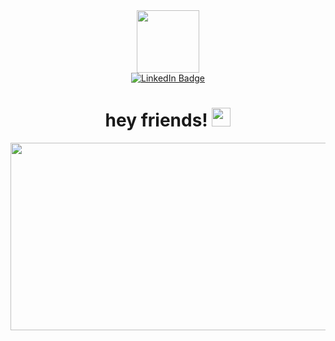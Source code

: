 <div id="header" align="center">
  <img src="https://media.giphy.com/media/v1.Y2lkPTc5MGI3NjExemFiemZlYTVsdjBvamVxZm53OGxmcnNxN3Qyb2NsZzY4bjU1aGt6aiZlcD12MV9pbnRlcm5hbF9naWZfYnlfaWQmY3Q9Zw/MdA16VIoXKKxNE8Stk/giphy.gif" width="100"/>
</div>
<div id="badges" align="center">
  <a href="https://www.linkedin.com/in/amir-rezaei-tehranuniversity">
        <img src="https://encrypted-tbn0.gstatic.com/images?q=tbn:ANd9GcSPZ5BNWzeLNHwVvSvMEowVvvjmkQRtN2VA-nFLvymaxQ&s" alt="LinkedIn Badge"/>
  </a>
</div>
<div id="profile" align="center">
          <img src="https://komarev.com/ghpvc/?username=AmirRezaei-teh-2023&style=flat-square&color=blue" alt=""/>
</div>
<h1 align="center">
  hey friends!
  <img src="https://media.giphy.com/media/hvRJCLFzcasrR4ia7z/giphy.gif" width="30px"/>
</h1>

<div align="center">
  <img src="https://media.giphy.com/media/dWesBcTLavkZuG35MI/giphy.gif" width="600" height="300"/>
</div>
